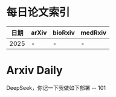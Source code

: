 # 每日论文索引

| 日期 | arXiv | bioRxiv | medRxiv |
|------|-------|---------|---------|
| 2025 | - | - | - |














































































































































































































































































# Arxiv Daily


DeepSeek，你记一下我做如下部署 -- 101
